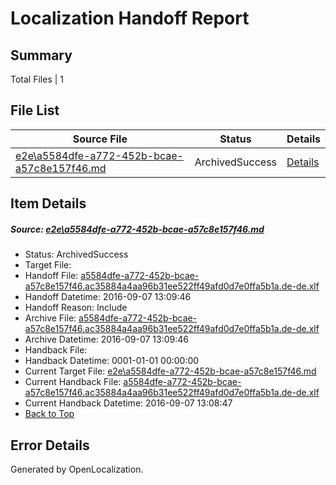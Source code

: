 # <a name='report-top'></a> Localization Handoff Report

## Summary
 Total Files | 1

## File List
 Source File | Status | Details 
 ----------- | ------ | ------- 
 [e2e\a5584dfe-a772-452b-bcae-a57c8e157f46.md](https://github.com/OpenLocalizationTestOrg/ol-test0/blob/a8fe5a1ecb661ca4b25d0aa3bebbef3d7ee846da/e2e/a5584dfe-a772-452b-bcae-a57c8e157f46.md) | ArchivedSuccess | [Details](#0d6fae6e7250c96139e5bb9f72ba806861127bb65)

## Item Details
##### <a name='0d6fae6e7250c96139e5bb9f72ba806861127bb65'></a> Source: [e2e\a5584dfe-a772-452b-bcae-a57c8e157f46.md](https://github.com/OpenLocalizationTestOrg/ol-test0/blob/a8fe5a1ecb661ca4b25d0aa3bebbef3d7ee846da/e2e/a5584dfe-a772-452b-bcae-a57c8e157f46.md)
* Status: ArchivedSuccess
* Target File: 
* Handoff File: [a5584dfe-a772-452b-bcae-a57c8e157f46.ac35884a4aa96b31ee522ff49afd0d7e0ffa5b1a.de-de.xlf](https://github.com/OpenLocalizationTestOrg/ol-test0-handoff/blob/52f14f461c4cdf171bd3bd4f257d2976dfdee3e8/ol-handoff/OpenLocalizationTestOrg/ol-test0-dede/yuwzho/ht/a5584dfe-a772-452b-bcae-a57c8e157f46.ac35884a4aa96b31ee522ff49afd0d7e0ffa5b1a.de-de.xlf)
* Handoff Datetime: 2016-09-07 13:09:46
* Handoff Reason: Include
* Archive File: [a5584dfe-a772-452b-bcae-a57c8e157f46.ac35884a4aa96b31ee522ff49afd0d7e0ffa5b1a.de-de.xlf](https://github.com/OpenLocalizationTestOrg/ol-test0-handoff/blob/85ba44e18ef112aae04b06cc5addb4b1b4e4e51e/ol-archive/OpenLocalizationTestOrg/ol-test0-dede/yuwzho/ht/a5584dfe-a772-452b-bcae-a57c8e157f46.ac35884a4aa96b31ee522ff49afd0d7e0ffa5b1a.de-de.xlf)
* Archive Datetime: 2016-09-07 13:09:46
* Handback File: 
* Handback Datetime: 0001-01-01 00:00:00
* Current Target File: [e2e\a5584dfe-a772-452b-bcae-a57c8e157f46.md](https://github.com/OpenLocalizationTestOrg/ol-test0-dede/blob/c58f7fb2a6294a01589262e05663356cbce51c8f/e2e/a5584dfe-a772-452b-bcae-a57c8e157f46.md)
* Current Handback File: [a5584dfe-a772-452b-bcae-a57c8e157f46.ac35884a4aa96b31ee522ff49afd0d7e0ffa5b1a.de-de.xlf](https://github.com/OpenLocalizationTestOrg/ol-test0-handback/blob/1cc09722cd4fa5830cb69d671bde6bad822c4a1e/ol-handback/OpenLocalizationTestOrg/ol-test0-dede/yuwzho/ht/a5584dfe-a772-452b-bcae-a57c8e157f46.ac35884a4aa96b31ee522ff49afd0d7e0ffa5b1a.de-de.xlf)
* Current Handback Datetime: 2016-09-07 13:08:47
* [Back to Top](#report-top)


## Error Details

Generated by OpenLocalization.
